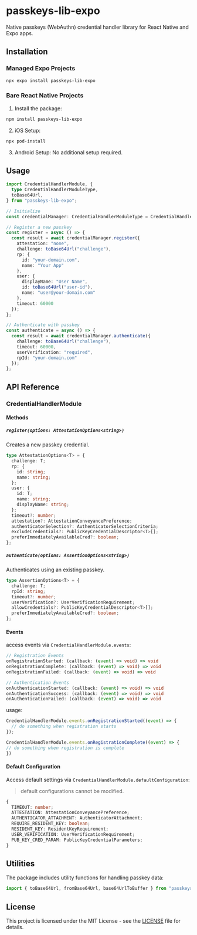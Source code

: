 # passkeys-lib-expo

Native passkeys (WebAuthn) credential handler library for React Native and Expo apps.

## Installation

### Managed Expo Projects

```bash
npx expo install passkeys-lib-expo
```

### Bare React Native Projects

1. Install the package:

```bash
npm install passkeys-lib-expo
```

2. iOS Setup:

```bash
npx pod-install
```

3. Android Setup:
No additional setup required.

## Usage

```typescript
import CredentialHandlerModule, { 
  type CredentialHandlerModuleType,
  toBase64Url, 
} from "passkeys-lib-expo";

// Initialize
const credentialManager: CredentialHandlerModuleType = CredentialHandlerModule;

// Register a new passkey
const register = async () => {
  const result = await credentialManager.register({
    attestation: "none",
    challenge: toBase64Url("challenge"),
    rp: {
      id: "your-domain.com",
      name: "Your App"
    },
    user: {
      displayName: "User Name",
      id: toBase64Url("user-id"),
      name: "user@your-domain.com"
    },
    timeout: 60000
  });
};

// Authenticate with passkey
const authenticate = async () => {
  const result = await credentialManager.authenticate({
    challenge: toBase64Url("challenge"),
    timeout: 60000,
    userVerification: "required",
    rpId: "your-domain.com"
  });
};
```

## API Reference

### CredentialHandlerModule

#### Methods

##### `register(options: AttestationOptions<string>)`

Creates a new passkey credential.

```typescript
type AttestationOptions<T> = {
  challenge: T;
  rp: {
    id: string;
    name: string;
  };
  user: {
    id: T;
    name: string;
    displayName: string;
  };
  timeout?: number;
  attestation?: AttestationConveyancePreference;
  authenticatorSelection?: AuthenticatorSelectionCriteria;
  excludeCredentials?: PublicKeyCredentialDescriptor<T>[];
  preferImmediatelyAvailableCred?: boolean;
};
```

##### `authenticate(options: AssertionOptions<string>)`

Authenticates using an existing passkey.

```typescript
type AssertionOptions<T> = {
  challenge: T;
  rpId: string;
  timeout?: number;
  userVerification?: UserVerificationRequirement;
  allowCredentials?: PublicKeyCredentialDescriptor<T>[];
  preferImmediatelyAvailableCred?: boolean;
};
```

#### Events

access events via `CredentialHandlerModule.events`:

```typescript
// Registration Events
onRegistrationStarted: (callback: (event) => void) => void
onRegistrationComplete: (callback: (event) => void) => void
onRegistrationFailed: (callback: (event) => void) => void

// Authentication Events
onAuthenticationStarted: (callback: (event) => void) => void
onAuthenticationSuccess: (callback: (event) => void) => void
onAuthenticationFailed: (callback: (event) => void) => void
```

usage:

```typescript
CredentialHandlerModule.events.onRegistrationStarted((event) => {
  // do something when registration starts
});

CredentialHandlerModule.events.onRegistrationComplete((event) => {
// do something when registration is complete
})
```

#### Default Configuration

Access default settings via `CredentialHandlerModule.defaultConfiguration`:
> default configurations cannot be modified.

```typescript
{
  TIMEOUT: number;
  ATTESTATION: AttestationConveyancePreference;
  AUTHENTICATOR_ATTACHMENT: AuthenticatorAttachment;
  REQUIRE_RESIDENT_KEY: boolean;
  RESIDENT_KEY: ResidentKeyRequirement;
  USER_VERIFICATION: UserVerificationRequirement;
  PUB_KEY_CRED_PARAM: PublicKeyCredentialParameters;
}
```

## Utilities

The package includes utility functions for handling passkey data:

```typescript
import { toBase64Url, fromBase64Url, base64UrlToBuffer } from "passkeys-lib-expo";
```

## License

This project is licensed under the MIT License - see the [LICENSE](LICENSE) file for details.
